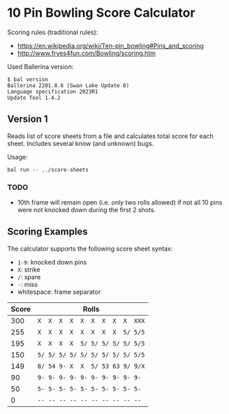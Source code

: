 # 10 Pin Bowling Score Calculator

Scoring rules (traditional rules):
* https://en.wikipedia.org/wiki/Ten-pin_bowling#Pins_and_scoring
* http://www.fryes4fun.com/Bowling/scoring.htm

Used Ballerina version:
```
$ bal version
Ballerina 2201.8.6 (Swan Lake Update 8)
Language specification 2023R1
Update Tool 1.4.2
```

## Version 1

Reads list of score sheets from a file and calculates total score for each sheet. Includes several know (and unknown) bugs.

Usage:
```
bal run -- ../score-sheets
```

### TODO

* 10th frame will remain open (i.e. only two rolls allowed) if not all 10 pins were not knocked down during the first 2 shots.

## Scoring Examples

The calculator supports the following score sheet syntax:
* `1-9`: knocked down pins
* `X`: strike
* `/`: spare
* `-`: miss
* whitespace: frame separator

|Score|Rolls                           |
|-----|--------------------------------|
|300  |`X  X  X  X  X  X  X  X  X  XXX`|
|255  |`X  X  X  X  X  X  X  X  5/ 5/5`|
|195  |`X  X  X  X  5/ 5/ 5/ 5/ 5/ 5/5`|
|150  |`5/ 5/ 5/ 5/ 5/ 5/ 5/ 5/ 5/ 5/5`|
|149  |`8/ 54 9- X  X  5/ 53 63 9/ 9/X`|
| 90  |`9- 9- 9- 9- 9- 9- 9- 9- 9- 9- `|
| 50  |`5- 5- 5- 5- 5- 5- 5- 5- 5- 5- `|
|  0  |`-- -- -- -- -- -- -- -- -- -- `|
